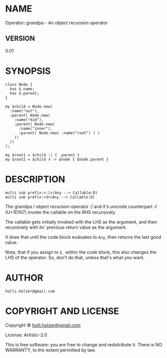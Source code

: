 # NAME

Operator::grandpa - An object recursion operator

## VERSION 

0.01

# SYNOPSIS

    class Node {
      has $.name;
      has $.parent;
    }

    my $child = Node.new(
      :name("out"),
      :parent( Node.new(
        :name("mid"),
        :parent( Node.new(
          :name("inner"),
          :parent( Node.new( :name("root") ) )
        ))
      ))
    );

    my $root1 = $child :| { .parent }
    my $root2 = $child 𝄇 -> $node { $node.parent }

# DESCRIPTION

    multi sub prefix:<:|>(Any --> Callable:D)
    multi sub prefix:<𝄇>(Any --> Callable:D)

The grandpa / object recursion operator _:|_ and it's unicode
counterpart _𝄇_ (U+1D107) invoke the callable on the RHS
recursively.

The callable gets initially invoked with the LHS as the argument,
and then recursively with its' previous return value as the argument.

It does that until the code block evaluates to ```Any```, then returns the last good value.

Note, that if you assign to ```$_``` within the code block, this also changes the LHS
of the operator. So, don't do that, unless that's what you want.

# AUTHOR

    holli.holzer@gmail.com

# COPYRIGHT AND LICENSE

Copyright © holli.holzer@gmail.com

License: Artistic-2.0

This is free software: you are free to change and redistribute it.
There is NO WARRANTY, to the extent permitted by law.
